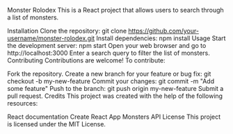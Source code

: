 Monster Rolodex
This is a React project that allows users to search through a list of monsters.

Installation
Clone the repository: git clone https://github.com/your-username/monster-rolodex.git
Install dependencies: npm install
Usage
Start the development server: npm start
Open your web browser and go to http://localhost:3000
Enter a search query to filter the list of monsters.
Contributing
Contributions are welcome! To contribute:

Fork the repository.
Create a new branch for your feature or bug fix: git checkout -b my-new-feature
Commit your changes: git commit -m "Add some feature"
Push to the branch: git push origin my-new-feature
Submit a pull request.
Credits
This project was created with the help of the following resources:

React documentation
Create React App
Monsters API
License
This project is licensed under the MIT License.
